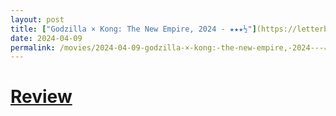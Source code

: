 ```yaml
---
layout: post
title: ["Godzilla × Kong: The New Empire, 2024 - ★★★½"](https://letterboxd.com/pavlesap/film/godzilla-kong-the-new-empire/) #"Godzilla × Kong: The New Empire, 2024 - ★★★½"
date: 2024-04-09
permalink: /movies/2024-04-09-godzilla-×-kong:-the-new-empire,-2024---★★★½/
---
```


# [Review](https://letterboxd.com/pavlesap/film/godzilla-kong-the-new-empire/)

